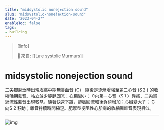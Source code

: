 ```yaml
---
title: "midsystolic nonejection sound"
slug: "midsystolic-nonejection-sound"
date: "2023-04-27"
enableToc: false
tags:
- building
---
```


> [!info]
>
> 🌱 來自: [[Late systolic Murmurs]]

# midsystolic nonejection sound

二尖瓣脫垂時出現收縮中期無排血音 (C)，隨後是逐漸增強至第二心音 (S 2 ) 的收縮晚期雜音。站立減少靜脈回流；心臟變小； C向第一心音（S 1 ）靠攏，二尖瓣返流性雜音出現較早。隨著快速下蹲，靜脈回流和後負荷增加；心臟變大了； C向S 2 移動；雜音持續時間縮短。肥厚型梗阻性心肌病的收縮期雜音表現相似。

---
![img](https://i.imgur.com/y7Pg8ih.png)
